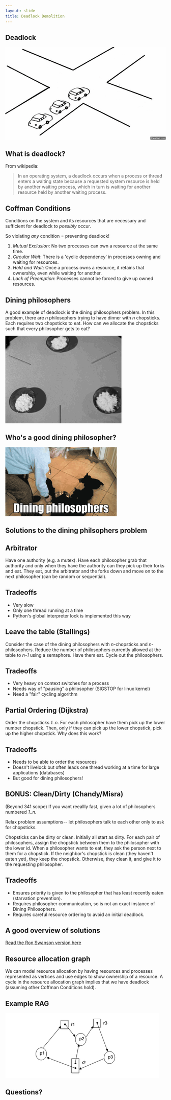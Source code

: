 ```yaml
---
layout: slide
title: Deadlock Demolition
---
```


## Deadlock

<vertical />

![Traffic Jam](/images/assignment-docs/lab/slides/dining/traffic.gif)

## What is deadlock?

From wikipedia:
> In an operating system, a deadlock occurs when a process or thread enters a waiting state because a requested system resource is held by another waiting process, which in turn is waiting for another resource held by another waiting process. 

## Coffman Conditions

Conditions on the system and its resources that are necessary and sufficient for deadlock to *possibly* occur.

So violating *any* condition = preventing deadlock!

<vertical />

1. _Mutual Exclusion_: No two processes can own a resource at the same time. 
2. _Circular Wait_: There is a 'cyclic dependency' in processes owning and waiting for resources.
3. _Hold and Wait_: Once a process owns a resource, it retains that ownership, even while waiting for another.
4. _Lack of Preemption_: Processes cannot be forced to give up owned resources.

<horizontal />

## Dining philosophers

A good example of deadlock is the dining philosophers problem. In this problem, there are _n_ philosophers trying to have dinner with _n_ chopsticks. Each requires two chopsticks to eat. How can we allocate the chopsticks such that every philosopher gets to eat?

![Deadlock Dining](/images/assignment-docs/lab/slides/dining/dining.gif)

## Who's a good dining philosopher?

![Dog Philosopher](/images/assignment-docs/lab/slides/dining/dogdining.gif)

<horizontal />

## Solutions to the dining philsophers problem

<horizontal />

## Arbitrator

<vertical />

Have one authority (e.g. a mutex). Have each philosopher grab that authority and only when they have the authority can they pick up their forks and eat. They eat, put the arbitrator and the forks down and move on to the next philosopher (can be random or sequential).

## Tradeoffs

* Very slow
* Only one thread running at a time
* Python's global interpreter lock is implemented this way

<horizontal />

## Leave the table (Stallings)

<vertical />

Consider the case of the dining philosophers with _n_-chopsticks and _n_-philosophers. Reduce the number of philosophers currently allowed at the table to _n-1_ using a semaphore. Have them eat. Cycle out the philosophers.

## Tradeoffs

* Very heavy on context switches for a process
* Needs way of "pausing" a philosopher (SIGSTOP for linux kernel)
* Need a "fair" cycling algorithm

<horizontal />

## Partial Ordering (Dijkstra)

<vertical />

Order the chopsticks _1..n_. For each philosopher have them pick up the lower number chopstick. Then, only if they can pick up the lower chopstick, pick up the higher chopstick. Why does this work?

## Tradeoffs

* Needs to be able to order the resources
* Doesn't livelock but often leads one thread working at a time for large applications (databases)
* But good for dining philosophers!

<horizontal />

## BONUS: Clean/Dirty (Chandy/Misra)

<vertical />

(Beyond 341 scope) If you want reeallly fast, given a lot of philosophers numbered _1..n_.

Relax problem assumptions-- let philosophers talk to each other only to ask for chopsticks.

Chopsticks can be dirty or clean. Initially all start as dirty. For each pair of philosophers, assign the chopstick between them to the philosopher with the lower id. When a philosopher wants to eat, they ask the person next to them for a chopstick. If the neighbor's chopstick is clean (they haven't eaten yet), they keep the chopstick. Otherwise, they clean it, and give it to the requesting philosopher.

## Tradeoffs

* Ensures priority is given to the philosopher that has least recently eaten (starvation prevention).
* Requires philosopher communication, so is not an exact instance of Dining Philosophers.
* Requires careful resource ordering to avoid an initial deadlock.

<horizontal />

## A good overview of solutions

[Read the Ron Swanson version here](http://adit.io/posts/2013-05-11-The-Dining-Philosophers-Problem-With-Ron-Swanson.html)

<horizontal />

## Resource allocation graph

We can model resource allocation by having resources and processes represented as vertices
and use edges to show ownership of a resource. A cycle in the
resource allocation graph implies that we have deadlock (assuming other Coffman Conditions hold).

## Example RAG

![Deadlock RAG](/images/assignment-docs/lab/slides/dining/rag.png)

<horizontal />

## Questions?

